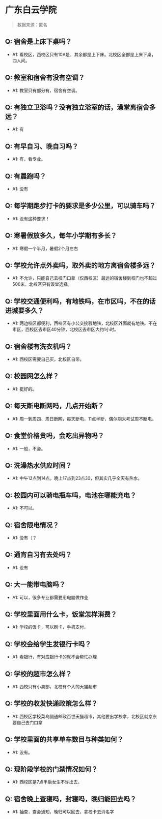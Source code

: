 # 广东白云学院

> 数据来源：匿名

## Q: 宿舍是上床下桌吗？

- A1: 看校区，西校区只有10A是，其余都是上下床。北校区全部是上床下桌，四人间。

## Q: 教室和宿舍有没有空调？

- A1: 教室只有部分有，宿舍有空调。

## Q: 有独立卫浴吗？没有独立浴室的话，澡堂离宿舍多远？

- A1: 有

## Q: 有早自习、晚自习吗？

- A1: 有，看专业。

## Q: 有晨跑吗？

- A1: 没有

## Q: 每学期跑步打卡的要求是多少公里，可以骑车吗？

- A1: 没有这种要求！

## Q: 寒暑假放多久，每年小学期有多长？

- A1: 寒假一个半月，暑假2个月左右

## Q: 学校允许点外卖吗，取外卖的地方离宿舍楼多远？

- A1: 不允许，只能自己去校门口拿（仅西校区）最远的宿舍楼到校门也不超过500米，北校区只有饭堂选择。

## Q: 学校交通便利吗，有地铁吗，在市区吗，不在的话进城要多久？

- A1: 两边校区都便利，西校区有小公交接驳地铁，北校区外面就有地铁。不在市区，西校区去市区40分钟，北校区去市区大约1小时。

## Q: 宿舍楼有洗衣机吗？

- A1: 西校区需要自己买，北校区自带。

## Q: 校园网怎么样？

- A1: 挺好的。

## Q: 每天断电断网吗，几点开始断？

- A1: 周一到周四、周日断网，每天断电，11点半断，偶尔期末考试周不断电。

## Q: 食堂价格贵吗，会吃出异物吗？

- A1: 一般，不会。

## Q: 洗澡热水供应时间？

- A1: 中午12点到14点，晚上17点到23点30，但其实几乎全天有热水。

## Q: 校园内可以骑电瓶车吗，电池在哪能充电？

- A1: 不可以。

## Q: 宿舍限电情况？

- A1: 没有（？

## Q: 通宵自习有去处吗？

- A1: 没有

## Q: 大一能带电脑吗？

- A1: 可以，很多专业都需要用电脑做作业

## Q: 学校里面用什么卡，饭堂怎样消费？

- A1: 学校的饭卡，可以刷卡，手机支付。

## Q: 学校会给学生发银行卡吗？

- A1: 看银行，有对应银行卡的就不会帮忙办理

## Q: 学校的超市怎么样？

- A1: 西校只有小卖部，北校有个大的天猫超市

## Q: 学校的收发快递政策怎么样？

- A1: 西校区学校菜鸟圆通邮政百世天猫超市，其他要出学校拿，北校区就京东要自己去门口拿

## Q: 学校里面的共享单车数目与种类如何？

- A1: 没有。

## Q: 现阶段学校的门禁情况如何？

- A1: 西校区是7点半后女生不许出去。

## Q: 宿舍晚上查寝吗，封寝吗，晚归能回去吗？

- A1: 抽查，查会通知，晚归可以回去，拿校卡去消名字

